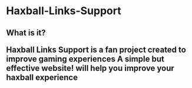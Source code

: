 # Haxball-Links-Support
<h2>What is it?

Haxball Links Support is a fan project created to improve gaming experiences
A simple but effective website!
will help you improve your haxball experience</h2>
